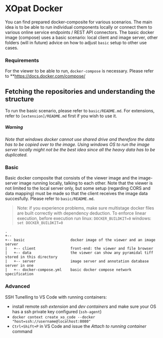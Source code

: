 # XOpat Docker

You can find prepared docker-composite for various scenarios. The main idea is to be able to run individual components locally or connect them to various online service endpoints / REST API connectors. The basic docker image (compose) uses a basic scenario: local client and image server, other folders (will in future) advice on how to adjust `basic` setup to other use cases.

### Requirements
For the viewer to be able to run, `docker-compose` is necessary.
Please refer to **https://docs.docker.com/compose/

## Fetching the repositories and understanding the structure
To run the basic scenario, please refer to `basic/README.md`. For extensions, refer to  `[extension]/README.md` first if you wish to use it.


##### Warning
_Note that windows docker cannot use shared drive and therefore the data has to be copied over to the image. Using
windows OS to run the image server locally might not be the best idea since all the heavy data has to be duplicated._


### Basic
Basic docker composite that consists of the viewer image and the image-server image running locally, talking to each other. Note that the viewer is not limited to the local server only, but some setup (regarding CORS and data mapping) must be made so that the client receives the image data succesfully. Please refer to `basic/README.md`.

> Note: if you experience problems, make sure multistage docker files are built correctly with dependency deduction.
> To enforce linear execution, before execution run linux: `DOCKER_BUILDKIT=0` windows: `set DOCKER_BUILDKIT=0`


```
.
+-- 
+-- basic                     docker image of the viewer and an image server
|   +-- client                front-end: the viewer and file browser
|   +-- data                  the viewer can show any pyramidal tiff stored in this directory
|   +-- server                image server and annotation database server in one
|   +-- docker-compose.yml    basic docker compose network specification
```

### Advanced
SSH Tunelling to VS Code with running containers:
 - install remote _ssh extension_ and _dev containers_ and make sure your OS has a ssh private key configured (`ssh-agent`)
 - `docker context create xo_code --docker "host=ssh://username@localhost:8080"`
 - `Ctrl+Shift+P` in VS Code and issue the _Attach to running container_ command